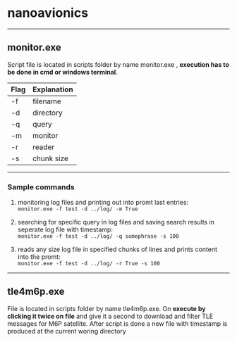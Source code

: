 # nanoavionics
***
## monitor.exe

Script file is located in scripts folder by name monitor.exe , **execution has to be done in cmd or windows terminal**. <br>

|Flag|Explanation|
|----|-----------|
|-f  |filename   |
|-d  |directory  |
|-q  |query      |
|-m  |monitor    |
|-r  |reader     |
|-s  |chunk size |

---

### Sample commands <br>
1. monitoring log files and printing out into promt last entries:<br>
`monitor.exe -f test -d ../log/ -m True`

2. searching for specific query in log files and saving search results in seperate log file with timestamp:<br>
`monitor.exe -f test -d ../log/ -q somephrase -s 100`

2. reads any size log file in specified chunks of lines and prints content into the promt:<br>
`monitor.exe -f test -d ../log/ -r True -s 100`

---

## tle4m6p.exe

File is located in scripts folder by name tle4m6p.exe. On **execute by clicking it twice on file** and give it a second to download and filter TLE messages
for M6P satellite. After script is done a new file with timestamp is produced at the current woring directory
